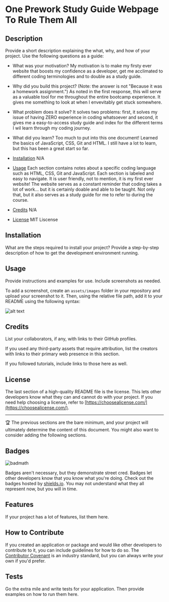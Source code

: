 # One Prework Study Guide Webpage To Rule Them All

## Description

Provide a short description explaining the what, why, and how of your project. Use the following questions as a guide:

- What was your motivation?
My motivation is to make my firsty ever website that boosts my confidence as a developer, get me acclimated to different coding terminologies and to double as a study guide.

- Why did you build this project? (Note: the answer is not "Because it was a homework assignment.")
As noted in the first response, this will serve as a valuable tool for me throughout the entire bootcamp experience. It gives me something to look at when I envevitably get stuck somewhere.

- What problem does it solve?
It solves two problems: first, it solves my issue of having ZERO experience in coding whatsoever and second, it gives me a easy-to-access study guide and index for the different terms I wil learn through my coding journey.

- What did you learn?
Too much to put into this one document! Learned the basics of JavaScript, CSS, Git and HTML. I still have a lot to learn, but this has been a great start so far.

- [Installation](#installation) 
N/A

- [Usage](#usage)
Each section contains notes about a specific coding language such as HTML, CSS, Git and JavaScript. Each section is labeled and easy to navigate. It is user friendly, not to mention, it is my first ever website! The website serves as a constant reminder that coding takes a lot of work... but it is certainly doable and able to be taught. Not only that, but it also serves as a study guide for me to refer to during the course.

- [Credits](#credits) 
N/A

- [License](#license) 
MIT Liscense

## Installation

What are the steps required to install your project? Provide a step-by-step description of how to get the development environment running.

## Usage

Provide instructions and examples for use. Include screenshots as needed.

To add a screenshot, create an `assets/images` folder in your repository and upload your screenshot to it. Then, using the relative file path, add it to your README using the following syntax:

![alt text](assets/images/screenshot.png)

## Credits

List your collaborators, if any, with links to their GitHub profiles.

If you used any third-party assets that require attribution, list the creators with links to their primary web presence in this section.

If you followed tutorials, include links to those here as well.

## License

The last section of a high-quality README file is the license. This lets other developers know what they can and cannot do with your project. If you need help choosing a license, refer to [https://choosealicense.com/](https://choosealicense.com/).

---

🏆 The previous sections are the bare minimum, and your project will ultimately determine the content of this document. You might also want to consider adding the following sections.

## Badges

![badmath](https://img.shields.io/github/languages/top/nielsenjared/badmath)

Badges aren't necessary, but they demonstrate street cred. Badges let other developers know that you know what you're doing. Check out the badges hosted by [shields.io](https://shields.io/). You may not understand what they all represent now, but you will in time.

## Features

If your project has a lot of features, list them here.

## How to Contribute

If you created an application or package and would like other developers to contribute to it, you can include guidelines for how to do so. The [Contributor Covenant](https://www.contributor-covenant.org/) is an industry standard, but you can always write your own if you'd prefer.

## Tests

Go the extra mile and write tests for your application. Then provide examples on how to run them here.